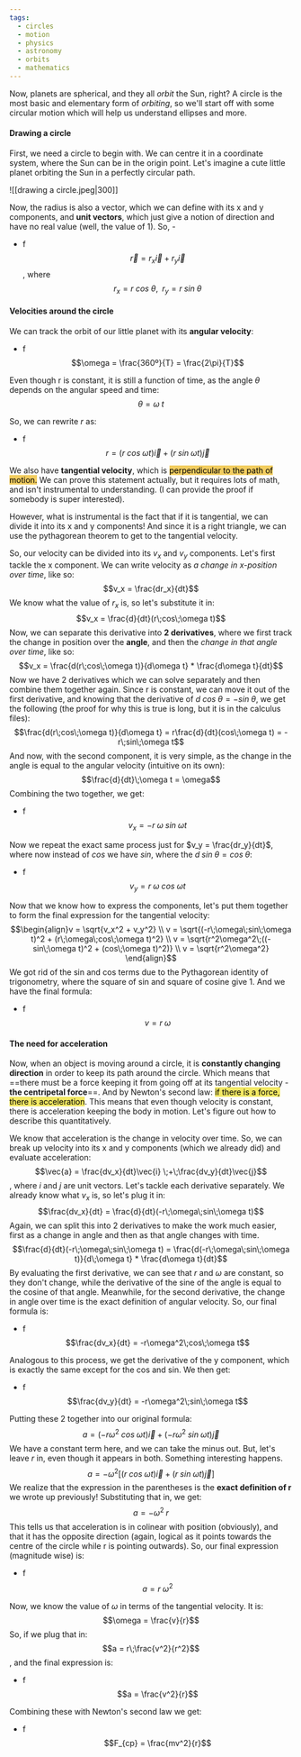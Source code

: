 ```yaml
---
tags:
  - circles
  - motion
  - physics
  - astronomy
  - orbits
  - mathematics
---
```


Now, planets are spherical, and they all *orbit* the Sun, right? A circle is the most basic and elementary form of *orbiting*, so we'll start off with some circular motion which will help us understand ellipses and more.

#### Drawing a circle
First, we need a circle to begin with. We can centre it in a coordinate system, where the Sun can be in the origin point. Let's imagine a cute little planet orbiting the Sun in a perfectly circular path. 

![[drawing a circle.jpeg|300]]

Now, the radius is also a vector, which we can define with its x and y components, and **unit vectors**, which just give a notion of direction and have no real value (well, the value of 1). So, -
- f $$\vec{r} = r_x\vec{i} + r_y\vec{i}$$, where $$r_x = r\;cos\;\theta, \;\;r_y = r\;sin\;\theta$$


#### Velocities around the circle
We can track the orbit of our little planet with its **angular velocity**:
- f $$\omega = \frac{360º}{T} = \frac{2\pi}{T}$$

Even though r is constant, it is still a function of time, as the angle $\theta$ depends on the angular speed and time:$$\theta = \omega\;t$$

So, we can rewrite $r$ as:
- f $$r = (r\;cos\;\omega t)\vec{i} \;+ \;(r\;sin\;\omega t)\vec{j}$$


We also have **tangential velocity**, which is <mark style="background: #f2cd60;">perpendicular to the path of motion.</mark> We can prove this statement actually, but it requires lots of math, and isn't instrumental to understanding. (I can provide the proof if somebody is super interested). 

However, what is instrumental is the fact that if it is tangential, we can divide it into its x and y components! And since it is a right triangle, we can use the pythagorean theorem to get to the tangential velocity. 

So, our velocity can be divided into its $v_x$ and $v_y$ components. Let's first tackle the x component.
We can write velocity as *a change in x-position over time*, like so:$$v_x = \frac{dr_x}{dt}$$
We know what the value of $r_x$ is, so let's substitute it in:$$v_x = \frac{d}{dt}(r\;cos\;\omega t)$$
Now, we can separate this derivative into **2 derivatives**, where we first track the change in position over the **angle**, and then the *change in that angle over time*, like so:$$v_x = \frac{d(r\;cos\;\omega t)}{d\omega t} * \frac{d\omega t}{dt}$$
Now we have 2 derivatives which we can solve separately and then combine them together again. Since r is constant, we can move it out of the first derivative, and knowing that the derivative of $d\;cos\;\theta = -sin\;\theta$, we get the following (the proof for why this is true is long, but it is in the calculus files): $$\frac{d(r\;cos\;\omega t)}{d\omega t} = r\frac{d}{dt}(cos\;\omega t) = -r\;sin\;\omega t$$
And now, with the second component, it is very simple, as the change in the angle is equal to the angular velocity (intuitive on its own):$$\frac{d}{dt}\;\omega t = \omega$$
Combining the two together, we get:
- f $$v_x = -r\;\omega\;sin\;\omega t$$

Now we repeat the exact same process just for $v_y = \frac{dr_y}{dt}$, where now instead of $cos$ we have $sin$, where the $d\;sin\;\theta = cos\;\theta$: 
- f $$v_y = r\;\omega\;cos\;\omega t$$

Now that we know how to express the components, let's put them together to form the final expression for the tangential velocity:$$\begin{align}v = \sqrt{v_x^2 + v_y^2} \\ v = \sqrt{(-r\;\omega\;sin\;\omega t)^2 + (r\;\omega\;cos\;\omega t)^2} \\ v = \sqrt{r^2\omega^2\;((-sin\;\omega t)^2 + (cos\;\omega t)^2)} \\ v = 
\sqrt{r^2\omega^2}
\end{align}$$
We got rid of the sin and cos terms due to the Pythagorean identity of trigonometry, where the square of sin and square of cosine give 1. And we have the final formula:
- f $$v = r\;\omega$$

#### The need for acceleration
Now, when an object is moving around a circle, it is **constantly changing direction** in order to keep its path around the circle. Which means that ==there must be a force keeping it from going off at its tangential velocity - **the centripetal force**==. And by Newton's second law: <mark style="background: #f2e863;">if there is a force, there is acceleration</mark>. This means that even though velocity is constant, there is acceleration keeping the body in motion. Let's figure out how to describe this quantitatively. 

We know that acceleration is the change in velocity over time. So, we can break up velocity into its x and y components (which we already did) and evaluate acceleration:$$\vec{a} = \frac{dv_x}{dt}\vec{i} \;+\;\frac{dv_y}{dt}\vec{j}$$, where $i$ and $j$ are unit vectors. 
Let's tackle each derivative separately. We already know what $v_x$ is, so let's plug it in:$$\frac{dv_x}{dt} = \frac{d}{dt}(-r\;\omega\;sin\;\omega t)$$ Again, we can split this into 2 derivatives to make the work much easier, first as a change in angle and then as that angle changes with time. $$\frac{d}{dt}(-r\;\omega\;sin\;\omega t) = \frac{d(-r\;\omega\;sin\;\omega t)}{d\;\omega t} * \frac{d\omega t}{dt}$$
By evaluating the first derivative, we can see that $r$ and $\omega$ are constant, so they don't change, while the derivative of the sine of the angle is equal to the cosine of that angle. Meanwhile, for the second derivative, the change in angle over time is the exact definition of angular velocity. So, our final formula is:
- f $$\frac{dv_x}{dt} = -r\omega^2\;cos\;\omega t$$

Analogous to this process, we get the derivative of the y component, which is exactly the same except for the cos and sin. We then get:
- f $$\frac{dv_y}{dt} = -r\omega^2\;sin\;\omega t$$

Putting these 2 together into our original formula:$$a = (-r\omega^2\;cos\;\omega t)\vec{i} + (-r\omega^2\;sin\;\omega t)\vec{j}$$
We have a constant term here, and we can take the minus out. But, let's leave $r$ in, even though it appears in both. Something interesting happens. $$a = -\omega^2[(r\;cos\;\omega t)\vec{i} + (r\;sin\;\omega t)\vec{j}]$$
We realize that the expression in the parentheses is the **exact definition of r** we wrote up previously! Substituting that in, we get:$$a = -\omega^2\;r$$
This tells us that acceleration is in colinear with position (obviously), and that it has the opposite direction (again, logical as it points towards the centre of the circle while r is pointing outwards). So, our final expression (magnitude wise) is:
- f $$a = r\;\omega^2$$

Now, we know the value of $\omega$ in terms of the tangential velocity. It is:$$\omega = \frac{v}{r}$$ So, if we plug that in:$$a = r\;\frac{v^2}{r^2}$$, and the final expression is:
- f $$a = \frac{v^2}{r}$$

Combining these with Newton's second law we get:
- f $$F_{cp} = \frac{mv^2}{r}$$
